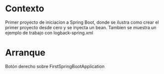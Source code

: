 # Contexto
Primer proyecto de iniciacion a Spring Boot, donde se ilustra como 
crear el primer proyecto desde cero y se inyecta un bean.
Tambien se muestra un ejemplo de trabajo con logback-spring.xml

# Arranque
Botón derecho sobre FirstSpringBootApplication